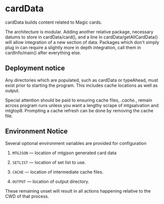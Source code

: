 # cardData

cardData builds content related to Magic cards.

The architecture is modular. Adding another relative package, necessary datums to store in cardData/card(), and a line in cardData/getAllCardData() will allow integration of a new section of data. Packages which don't simply plug in can require a slightly more in depth integration, call them in cardInfo/main() after everything else.

## Deployment notice

Any directories which are populated, such as cardData or typeAhead, must exist prior to starting the program. This includes cache locations as well as output.

Special attention should be paid to ensuring cache files, *.cache.*, remain across program runs unless you want a lengthy scrape of mtgsalvation and mtgtop8. Prompting a cache refresh can be done by removing the cache file.

## Environment Notice

Several optional environment variables are provided for configuration

1. `MTGJSON` — location of mtgjson generated card data

1. `SETLIST` — location of set list to use.

1. `CACHE`   — location of intermediate cache files. 

1. `OUTPUT`   — location of output directory. 

These remaining unset will result in all actions happening relative to the CWD of that process.